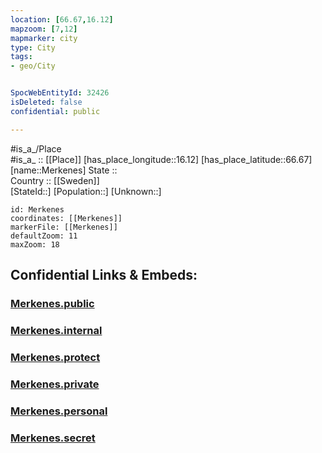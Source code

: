 ```yaml
---
location: [66.67,16.12] 
mapzoom: [7,12] 
mapmarker: city 
type: City
tags:
- geo/City


SpocWebEntityId: 32426
isDeleted: false
confidential: public

---
```

#is_a_/Place  
#is_a_ :: [[Place]] 
[has_place_longitude::16.12] 
[has_place_latitude::66.67] 
[name::Merkenes] 
State ::  
Country :: [[Sweden]]  
[StateId::] 
[Population::] 
[Unknown::] 


```leaflet
id: Merkenes
coordinates: [[Merkenes]] 
markerFile: [[Merkenes]] 
defaultZoom: 11 
maxZoom: 18
```


## Confidential Links & Embeds: 

### [Merkenes.public](/_public/\Earth\Continent\Europe\Europe~North\Sweden\Provinces~Sweden\Norrbotten\CityMerkenes.public.md) 

### [Merkenes.internal](/_internal/\Earth\Continent\Europe\Europe~North\Sweden\Provinces~Sweden\Norrbotten\CityMerkenes.internal.md) 

### [Merkenes.protect](/_protect/\Earth\Continent\Europe\Europe~North\Sweden\Provinces~Sweden\Norrbotten\CityMerkenes.protect.md) 

### [Merkenes.private](/_private/\Earth\Continent\Europe\Europe~North\Sweden\Provinces~Sweden\Norrbotten\CityMerkenes.private.md) 

### [Merkenes.personal](/_personal/\Earth\Continent\Europe\Europe~North\Sweden\Provinces~Sweden\Norrbotten\CityMerkenes.personal.md) 

### [Merkenes.secret](/_secret/\Earth\Continent\Europe\Europe~North\Sweden\Provinces~Sweden\Norrbotten\CityMerkenes.secret.md)

